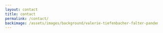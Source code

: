 ```yaml
---
layout: contact
title: contact
permalink: /contact/
backimage: /assets/images/background/valerie-tiefenbacher-falter-pandemie2.jpg
---
```

